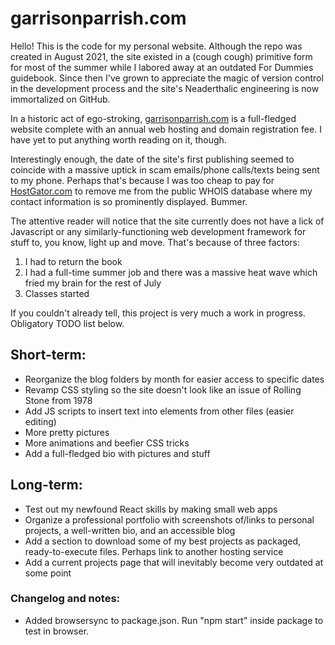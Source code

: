 # garrisonparrish.com

Hello! This is the code for my personal website. Although the repo was created in August 2021, the site existed in a
(cough cough) primitive form for most of the summer while I labored away at an outdated For Dummies guidebook.
Since then I've grown to appreciate the magic of version control in the development process and the site's Neaderthalic engineering is now immortalized on GitHub.

In a historic act of ego-stroking, [garrisonparrish.com](https://garrisonparrish.com/) is a full-fledged website
complete with an annual web hosting and domain registration fee. I have yet to put anything worth reading on it, though.

Interestingly enough, the date of the site's first publishing seemed to coincide with a massive uptick in scam emails/phone
calls/texts being sent to my phone. Perhaps that's because I was too cheap to pay for [HostGator.com](https://www.hostgator.com/) to remove me from the public WHOIS database where my contact information is so prominently displayed. Bummer.

The attentive reader will notice that the site currently does not have a lick of Javascript or any similarly-functioning web development framework for stuff to, you know, light up and move. That's because of three factors:
1. I had to return the book
2. I had a full-time summer job and there was a massive heat wave which fried my brain for the rest of July
3. Classes started

If you couldn't already tell, this project is very much a work in progress. Obligatory TODO list below.

## Short-term:
- Reorganize the blog folders by month for easier access to specific dates
- Revamp CSS styling so the site doesn't look like an issue of Rolling Stone from 1978
- Add JS scripts to insert text into elements from other files (easier editing)
- More pretty pictures
- More animations and beefier CSS tricks
- Add a full-fledged bio with pictures and stuff

## Long-term:
- Test out my newfound React skills by making small web apps
- Organize a professional portfolio with screenshots of/links to personal projects, a well-written bio, and an accessible blog
- Add a section to download some of my best projects as packaged, ready-to-execute files. Perhaps link to another hosting service
- Add a current projects page that will inevitably become very outdated at some point

### Changelog and notes:
- Added browsersync to package.json. Run "npm start" inside package to test in browser.
